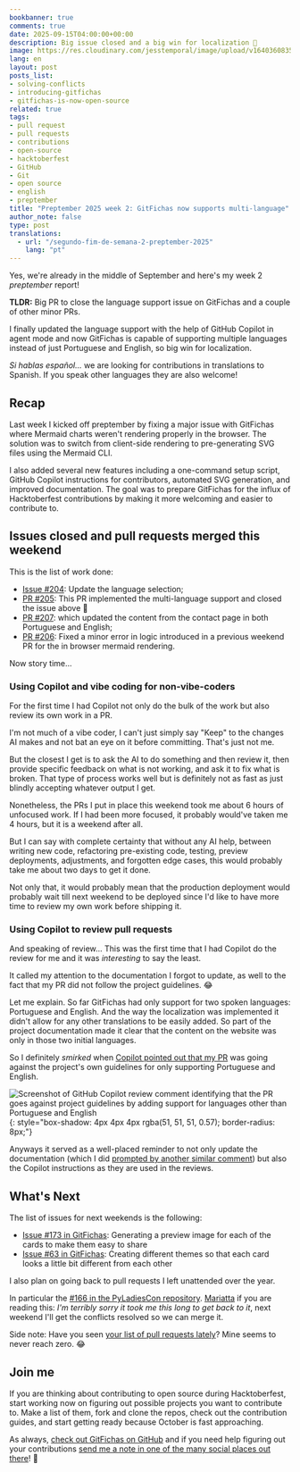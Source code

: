 ```yaml
---
bookbanner: true
comments: true
date: 2025-09-15T04:00:00+00:00
description: Big issue closed and a big win for localization 🚀
image: https://res.cloudinary.com/jesstemporal/image/upload/v1640360835/covers/miscellaneous_ld0l6r.png
lang: en
layout: post
posts_list:
- solving-conflicts
- introducing-gitfichas
- gitfichas-is-now-open-source
related: true
tags:
- pull request
- pull requests
- contributions
- open-source
- hacktoberfest
- GitHub
- Git
- open source
- english
- preptember
title: "Preptember 2025 week 2: GitFichas now supports multi-language"
author_note: false
type: post
translations:
  - url: "/segundo-fim-de-semana-2-preptember-2025"
    lang: "pt"
---
```


Yes, we're already in the middle of September and here's my week 2 _preptember_ report! 

**TLDR:** Big PR to close the language support issue on GitFichas and a couple of other minor PRs.

I finally updated the language support with the help of GitHub Copilot in agent mode and now GitFichas is capable of supporting multiple languages instead of just Portuguese and English, so big win for localization.

_Si hablas español..._ we are looking for contributions in translations to Spanish. If you speak other languages they are also welcome!

## Recap

Last week I kicked off preptember by fixing a major issue with GitFichas where Mermaid charts weren't rendering properly in the browser. The solution was to switch from client-side rendering to pre-generating SVG files using the Mermaid CLI.

I also added several new features including a one-command setup script, GitHub Copilot instructions for contributors, automated SVG generation, and improved documentation. The goal was to prepare GitFichas for the influx of Hacktoberfest contributions by making it more welcoming and easier to contribute to.

## Issues closed and pull requests merged this weekend

This is the list of work done:

- [Issue #204](https://github.com/jtemporal/gitfichas/issues/204): Update the language selection;
- [PR #205](https://github.com/jtemporal/gitfichas/pull/205): This PR implemented the multi-language support and closed the issue above 🎉
- [PR #207](https://github.com/jtemporal/gitfichas/pull/207): which updated the content from the contact page in both Portuguese and English;
- [PR #206](https://github.com/jtemporal/gitfichas/pull/206): Fixed a minor error in logic introduced in a previous weekend PR for the in browser mermaid rendering.

Now story time...

### Using Copilot and vibe coding for non-vibe-coders

For the first time I had Copilot not only do the bulk of the work but also review its own work in a PR.

I'm not much of a vibe coder, I can't just simply say "Keep" to the changes AI makes and not bat an eye on it before committing. That's just not me.

But the closest I get is to ask the AI to do something and then review it, then provide specific feedback on what is not working, and ask it to fix what is broken. That type of process works well but is definitely not as fast as just blindly accepting whatever output I get.

Nonetheless, the PRs I put in place this weekend took me about 6 hours of unfocused work. If I had been more focused, it probably would've taken me 4 hours, but it is a weekend after all.

But I can say with complete certainty that without any AI help, between writing new code, refactoring pre-existing code, testing, preview deployments, adjustments, and forgotten edge cases, this would probably take me about two days to get it done.

Not only that, it would probably mean that the production deployment would probably wait till next weekend to be deployed since I'd like to have more time to review my own work before shipping it.

### Using Copilot to review pull requests

And speaking of review... This was the first time that I had Copilot do the review for me and it was _interesting_ to say the least.

It called my attention to the documentation I forgot to update, as well to the fact that my PR did not follow the project guidelines. 😂

Let me explain. So far GitFichas had only support for two spoken languages: Portuguese and English. And the way the localization was implemented it didn't allow for any other translations to be easily added. So part of the project documentation made it clear that the content on the website was only in those two initial languages.

So I definitely _smirked_ when [Copilot pointed out that my PR](https://github.com/jtemporal/gitfichas/pull/205#discussion_r2347005159) was going against the project's own guidelines for only supporting Portuguese and English.

![Screenshot of GitHub Copilot review comment identifying that the PR goes against project guidelines by adding support for languages other than Portuguese and English](https://res.cloudinary.com/jesstemporal/image/upload/v1757816734/copilot-review-identifies-pr-going-against-the-projects-guidelines_x0vmbw.png){: style="box-shadow: 4px 4px 4px rgba(51, 51, 51, 0.57); border-radius: 8px;"}

Anyways it served as a well-placed reminder to not only update the documentation (which I did [prompted by another similar comment](https://github.com/jtemporal/gitfichas/pull/205#discussion_r2347005149)) but also the Copilot instructions as they are used in the reviews.

## What's Next

The list of issues for next weekends is the following:

- [Issue #173 in GitFichas](https://github.com/jtemporal/gitfichas/issues/173): Generating a preview image for each of the cards to make them easy to share
- [Issue #63 in GitFichas](https://github.com/jtemporal/gitfichas/issues/63): Creating different themes so that each card looks a little bit different from each other

I also plan on going back to pull requests I left unattended over the year.

In particular the [#166 in the PyLadiesCon repository](https://github.com/pyladies/pyladiescon-portal). [Mariatta](https://mariatta.ca/) if you are reading this: _I'm terribly sorry it took me this long to get back to it_, next weekend I'll get the conflicts resolved so we can merge it.

Side note: Have you seen [your list of pull requests lately](https://github.com/pulls)? Mine seems to never reach zero. 😂

## Join me

If you are thinking about contributing to open source during Hacktoberfest, start working now on figuring out possible projects you want to contribute to. Make a list of them, fork and clone the repos, check out the contribution guides, and start getting ready because October is fast approaching.

As always, [check out GitFichas on GitHub](https://github.com/jtemporal/gitfichas) and if you need help figuring out your contributions [send me a note in one of the many social places out there](http://jtemporal.com/socials/)! 🎉

